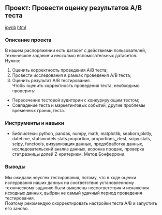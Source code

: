 ## Проект: Провести оценку результатов А/В теста  
[ipynb](https://github.com/moseevaevgeniya/-yandex_praktikum/blob/a5e6ab70906058cf822790ca31d6cace0a20f8cb/14.%D0%A4%D0%B8%D0%BD%D0%B0%D0%BB%D1%8C%D0%BD%D1%8B%D0%B9%20%D0%BF%D1%80%D0%BE%D0%B5%D0%BA%D1%82:%20%D0%90%D0%92%20%D1%82%D0%B5%D1%81%D1%82%D0%B8%D1%80%D0%BE%D0%B2%D0%B0%D0%BD%D0%B8%D0%B5/README.md/final_ab_test_project.ipynb)  [html]()
### Описание проекта  
В нашем распоряжении есть датасет с действиями пользователей, техническое задание и несколько вспомогательных датасетов.  
Нужно:   
1) Оценить корректность проведения А/B теста;  
2) Провести исследования в рамках проведения А/В теста;  
3) Оценить результат А/В тестирования.  
Чтобы оценить корректность проведения теста, необходимо проверить:  
- Пересечение тестовой аудитории с конкурирующим тестом;  
- Совпадение теста и маркетинговых событий, другие проблемы временных границ теста.  
### Инструменты и навыки
- Библиотеки: python, pandas, numpy, math, matplotlib, seaborn,plotly, datetime, statsmodels.stats.proportion, proportions_ztest, scipy.stats, scipy, functools, визуализация данных, предобработка данных, исследовательский анализ данных, воронка продаж, проверка стат.разницы долей Z-критерием, Метод Бонферрони.  
### Выводы  
Мы ожидали неуспех тестирования, потому, что в ходе оценки иследования наших данных на соответствие установленному техническому заданию были выявлены несоответствия и искажения исходных данных, выбран не самый удачный период проведения тестирования.  
Поэтому рекомендую скорректировать настройки теста А/В и запустить его заново.  
